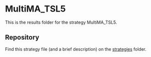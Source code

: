 # MultiMA_TSL5

This is the results folder for the strategy MultiMA_TSL5.  
## Repository
Find this strategy file (and a brief description) on the [strategies](/strategies) folder.